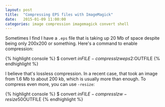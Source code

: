 ```yaml
---
layout: post
title:  "Compressing EPS files with ImageMagick"
date:   2015-01-09 11:00:00
categories: image compression imagemagick convert shell
---
```


Sometimes I find I have a `.eps` file that is taking up 20 Mb of space despite being only 200x200 or something. Here's a command to enable compression:

{% highlight console %}
$ convert $inFILE -compress lzw eps2:$OUTFILE
{% endhighlight %}

I believe that's lossless compression. In a recent case, that took an image from 1.6 Mb to about 200 kb, which is usually more than enough. To compress even more, you can use `-resize`:

{% highlight console %}
$ convert $inFILE -compress lzw -resize 50% eps2:$OUTFILE
{% endhighlight %}